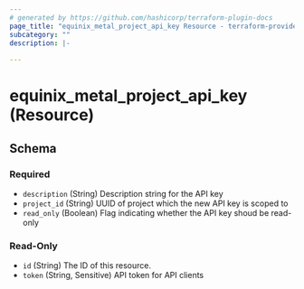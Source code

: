 ```yaml
---
# generated by https://github.com/hashicorp/terraform-plugin-docs
page_title: "equinix_metal_project_api_key Resource - terraform-provider-equinix"
subcategory: ""
description: |-
  
---
```


# equinix_metal_project_api_key (Resource)





<!-- schema generated by tfplugindocs -->
## Schema

### Required

- `description` (String) Description string for the API key
- `project_id` (String) UUID of project which the new API key is scoped to
- `read_only` (Boolean) Flag indicating whether the API key shoud be read-only

### Read-Only

- `id` (String) The ID of this resource.
- `token` (String, Sensitive) API token for API clients
